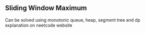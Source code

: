 ## Sliding Window Maximum

Can be solved using monotonic queue, heap, segment tree and dp explanation on neetcode website
